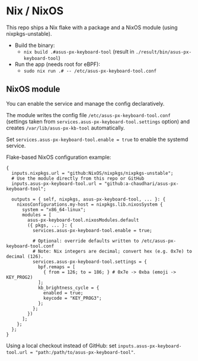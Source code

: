 # Nix / NixOS

This repo ships a Nix flake with a package and a NixOS module (using nixpkgs-unstable).

- Build the binary:
  - `nix build .#asus-px-keyboard-tool` (result in `./result/bin/asus-px-keyboard-tool`)
- Run the app (needs root for eBPF):
  - `sudo nix run .# -- /etc/asus-px-keyboard-tool.conf`

## NixOS module

You can enable the service and manage the config declaratively.

The module writes the config file `/etc/asus-px-keyboard-tool.conf` (settings taken from `services.asus-px-keyboard-tool.settings` option) and creates `/var/lib/asus-px-kb-tool` automatically.

Set `services.asus-px-keyboard-tool.enable = true` to enable the systemd service.

Flake-based NixOS configuration example:

```
{
  inputs.nixpkgs.url = "github:NixOS/nixpkgs/nixpkgs-unstable";
  # Use the module directly from this repo or GitHub
  inputs.asus-px-keyboard-tool.url = "github:a-chaudhari/asus-px-keyboard-tool";

  outputs = { self, nixpkgs, asus-px-keyboard-tool, ... }: {
    nixosConfigurations.my-host = nixpkgs.lib.nixosSystem {
      system = "x86_64-linux";
      modules = [
        asus-px-keyboard-tool.nixosModules.default
        ({ pkgs, ... }: {
          services.asus-px-keyboard-tool.enable = true;

          # Optional: override defaults written to /etc/asus-px-keyboard-tool.conf
          # Note: Nix integers are decimal; convert hex (e.g. 0x7e) to decimal (126).
          services.asus-px-keyboard-tool.settings = {
            bpf.remaps = [
              { from = 126; to = 186; } # 0x7e -> 0xba (emoji -> KEY_PROG2)
            ];
            kb_brightness_cycle = {
              enabled = true;
              keycode = "KEY_PROG3";
            };
          };
        })
      ];
    };
  };
}
```

Using a local checkout instead of GitHub: set `inputs.asus-px-keyboard-tool.url = "path:/path/to/asus-px-keyboard-tool"`.

